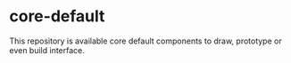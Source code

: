 # core-default
This repository is available core default components to draw, prototype or even build interface.
